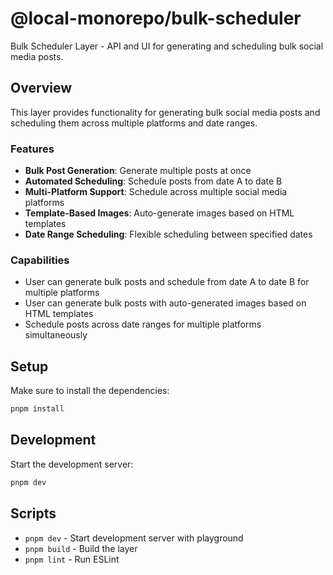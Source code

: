 # @local-monorepo/bulk-scheduler

Bulk Scheduler Layer - API and UI for generating and scheduling bulk social media posts.

## Overview

This layer provides functionality for generating bulk social media posts and scheduling them across multiple platforms and date ranges.

### Features

- **Bulk Post Generation**: Generate multiple posts at once
- **Automated Scheduling**: Schedule posts from date A to date B
- **Multi-Platform Support**: Schedule across multiple social media platforms
- **Template-Based Images**: Auto-generate images based on HTML templates
- **Date Range Scheduling**: Flexible scheduling between specified dates

### Capabilities

- User can generate bulk posts and schedule from date A to date B for multiple platforms
- User can generate bulk posts with auto-generated images based on HTML templates
- Schedule posts across date ranges for multiple platforms simultaneously

## Setup

Make sure to install the dependencies:

```bash
pnpm install
```

## Development

Start the development server:

```bash
pnpm dev
```

## Scripts

- `pnpm dev` - Start development server with playground
- `pnpm build` - Build the layer
- `pnpm lint` - Run ESLint
